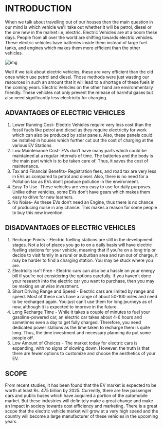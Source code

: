 # **INTRODUCTION**

When we talk about travelling out of our houses then the main question in our mind is which vehicle we'll take out whether it will be petrol, diesel or the one new in the market i.e, electric. Electric Vehicles are at a boom these days. People from all over the world are shifting towards electric vehicles. These electric vehicles have batteries inside them instead of large fuel tanks, and engines which makes them more efficient than the other vehicles.

![img](https://etimg.etb2bimg.com/photo/72029767.cms)

Well if we talk about electric vehicles, these are very efficient than the old ones which use petrol and diesel. Those methods were just wasting our resources in such an amount that it will lead to a shortage of these fuels in the coming years. Electric Vehicles on the other hand are environmentally friendly. These vehicles not only prevent the release of harmful gases but also need significantly less electricity for charging.

## **ADVANTAGES OF ELECTRIC VEHICLES**
1. Lower Running Cost- Electric Vehicles require very less cost than the fossil fuels like petrol and diesel as they require electricity for work which can also be produced by solar panels. Also, these panels could be installed in houses which further cut out the cost of charging at the various EV Stations.
2. Low Maintenance Cost- EVs don’t have many parts which could be maintained at a regular intervals of time. The batteries and the body is the main part which is to be taken care of. Thus, it saves the cost of maintenance.
3. Tax and Financial Benefits- Registration fees, and road tax are very less in EVs as compared to petrol and diesel. Also, there is no need for a Pollution tax as EVs don’t produce pollution in the environment.
4. Easy To Use- These vehicles are very easy to use for daily purposes. Unlike other vehicles, some EVs don’t have gears which makes them easy to drive for new learners.
5. No Noise- As these EVs don’t need an Engine, thus there is no chance of producing noise in any chance. This makes a reason for some people to buy this new invention.

## **DISADVANTAGES OF ELECTRIC VEHICLES**
1. Recharge Points - Electric fuelling stations are still in the development stages. Not a lot of places you go to on a daily basis will have electric fuelling stations for your vehicle, meaning that if you’re on a long trip or decide to visit family in a rural or suburban area and run out of charge, it may be harder to find a charging station. You may be stuck where you are.
2. Electricity isn't Free - Electric cars can also be a hassle on your energy bill if you’re not considering the options carefully. If you haven’t done your research into the electric car you want to purchase, then you may be making an unwise investment.
3. Short Driving Range and Speed - Electric cars are limited by range and speed. Most of these cars have a range of about 50-100 miles and need to be recharged again. You just can’t use them for long journeys as of now, although it is expected to improve in the future.
4. Long Recharge Time - While it takes a couple of minutes to fuel your gasoline-powered car, an electric car takes about 4-6 hours and sometimes even a day to get fully charged. Therefore, you need dedicated power stations as the time taken to recharge them is quite long. Thus, the time investment and necessary planning do put some people off.
5. Low Amount of Choices - The market today for electric cars is expanding, with no signs of slowing down. However, the truth is that there are fewer options to customize and choose the aesthetics of your EV.

## **SCOPE**

From recent studies, it has been found that the EV market is expected to be worth at least Rs. 475 billion by 2025. Currently, there are few passenger cars and public buses which have acquired a portion of the automobile market. But these industries will definitely make a great change and make an impact in society towards cost efficiency and marketing.
There is a great scope that the electric vehicle market will grow at a very high speed and the country will become a large manufacturer of these vehicles in the upcoming years.
